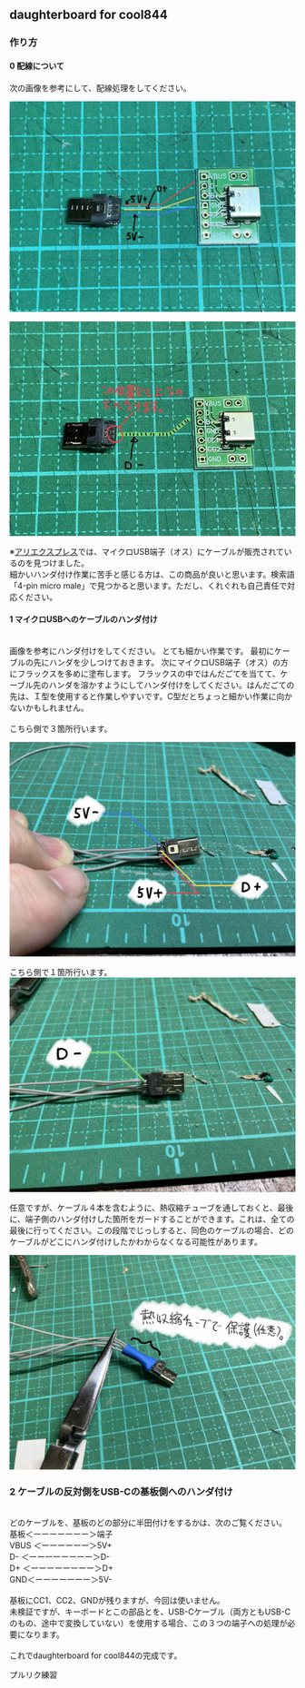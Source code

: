 ## daughterboard for cool844

### 作り方

#### 0 配線について
次の画像を参考にして、配線処理をしてください。<br>


![](img/IMG_4292.jpg)

![](img/IMG_4293.jpg)


※[アリエクスプレス](https://ja.aliexpress.com/wholesale?catId=0&initiative_id=SB_20210313043816&SearchText=4-pin+micro+male)では、マイクロUSB端子（オス）にケーブルが販売されているのを見つけました。<br>
細かいハンダ付け作業に苦手と感じる方は、この商品が良いと思います。検索語「4-pin micro male」で見つかると思います。ただし、くれぐれも自己責任で対応ください。<br>

#### 1 マイクロUSBへのケーブルのハンダ付け

<br>
画像を参考にハンダ付けをしてください。
とても細かい作業です。
最初にケーブルの先にハンダを少しつけておきます。
次にマイクロUSB端子（オス）の方にフラックスを多めに塗布します。
フラックスの中ではんだごてを当てて、ケーブル先のハンダを溶かすようにしてハンダ付けをしてください。はんだごての先は、Ｉ型を使用すると作業しやすいです。C型だとちょっと細かい作業に向かないかもしれません。<br>
<br>
こちら側で３箇所行います。

![](img/IMG_4287.jpg)

こちら側で１箇所行います。
![](img/IMG_4286.jpg)

任意ですが、ケーブル４本を含むように、熱収縮チューブを通しておくと、最後に、端子側のハンダ付けした箇所をガードすることができます。これは、全ての最後に行ってください。この段階でじっしすると、同色のケーブルの場合、どのケーブルがどこにハンダ付けしたかわからなくなる可能性があります。

![](img/IMG_4288.jpg)
<br>
### 2 ケーブルの反対側をUSB-Cの基板側へのハンダ付け

<br>
どのケーブルを、基板のどの部分に半田付けをするかは、次のご覧ください。<br>
基板＜ーーーーーーー＞端子<br>
VBUS  ＜ーーーーーー＞5V+<br>
D- ＜ーーーーーーーー＞D-<br>
D+ ＜ーーーーーーーー＞D+<br>
GND＜ーーーーーーー＞5V-<br>
<br>
基板にCC1、CC2、GNDが残りますが、今回は使いません。<br>
未検証ですが、キーボードとこの部品とを、USB-Cケーブル（両方ともUSB-Cのもの、途中で変換していない）を使用する場合、この３つの端子への処理が必要になります。<br>
<br>
これでdaughterboard for cool844の完成です。<br>

プルリク練習


